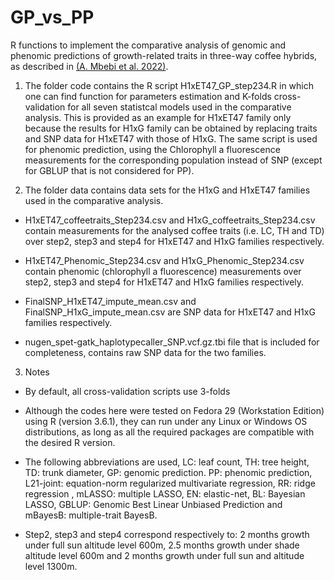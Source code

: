 # GP_vs_PP

R functions to implement the comparative analysis of genomic and phenomic predictions of growth-related traits in three-way coffee hybrids, as described in [(A. Mbebi et al. 2022)]().

1. The folder code contains the R script H1xET47_GP_step234.R in which one can find function for parameters estimation and K-folds cross-validation for all seven statistcal models used in the comparative analysis. This is provided as an example for H1xET47 family only because the results for H1xG family can be obtained by replacing traits and SNP data for H1xET47 with those of H1xG. The same script is used for phenomic prediction, using the Chlorophyll a fluorescence measurements for the corresponding population instead of SNP (except for GBLUP that is not considered for PP).

2. The folder data contains data sets for the H1xG and H1xET47 families used in the comparative analysis. 

  * H1xET47_coffeetraits_Step234.csv and H1xG_coffeetraits_Step234.csv contain measurements for the analysed coffee traits (i.e. LC, TH and TD) over step2, step3 and step4 for H1xET47 and H1xG families respectively.
 
  * H1xET47_Phenomic_Step234.csv and H1xG_Phenomic_Step234.csv contain phenomic (chlorophyll a fluorescence) measurements over step2, step3 and step4 for H1xET47 and H1xG families respectively.
  
  * FinalSNP_H1xET47_impute_mean.csv and FinalSNP_H1xG_impute_mean.csv are SNP data for H1xET47 and H1xG families respectively.
  
  * nugen_spet-gatk_haplotypecaller_SNP.vcf.gz.tbi file that is included for completeness, contains raw SNP data for the two families.

3. Notes

  * By default, all cross-validation scripts use 3-folds

  * Although the codes here were tested on Fedora 29 (Workstation Edition) using R (version 3.6.1), they can run under any Linux or Windows OS distributions, as long as all the required packages are compatible with the desired R version.

  * The following abbreviations are used, LC: leaf count, TH: tree height, TD: trunk diameter, GP: genomic prediction. PP: phenomic prediction, L21-joint:  equation-norm regularized multivariate regression, RR: ridge regression , mLASSO: multiple LASSO, EN: elastic-net, BL: Bayesian LASSO, GBLUP: Genomic Best Linear Unbiased Prediction and mBayesB: multiple-trait BayesB.
  
  * Step2, step3 and step4 correspond respectively to: 2 months growth under full sun altitude level 600m, 2.5 months growth under shade altitude level 600m and 2 months growth under full sun and altitude level 1300m.



